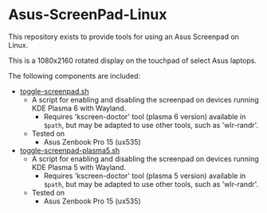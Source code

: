 # Asus-ScreenPad-Linux

This repository exists to provide tools for using an Asus Screenpad on Linux. 

This is a 1080x2160 rotated display on the touchpad of select Asus laptops. 

The following components are included:

- <a href="./toggle-screenpad.sh"> toggle-screenpad.sh </a>
  - A script for enabling and disabling the screenpad on devices running KDE Plasma 6 with Wayland.
    - Requires 'kscreen-doctor' tool (plasma 6 version) available in `$path`, but may be adapted to use other tools, such as 'wlr-randr'.
  - Tested on 
    - Asus Zenbook Pro 15 (ux535)
- <a href="./toggle-screenpad-plasma5.sh"> toggle-screenpad-plasma5.sh </a>
  - A script for enabling and disabling the screenpad on devices running KDE Plasma 5 with Wayland.
    - Requires 'kscreen-doctor' tool (plasma 5 version) available in `$path`, but may be adapted to use other tools, such as 'wlr-randr'.
  - Tested on 
    - Asus Zenbook Pro 15 (ux535)

